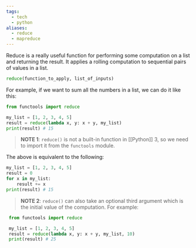 ```yaml
---
tags:
  - tech
  - python
aliases:
  - reduce
  - mapreduce
---
```

Reduce is a really useful function for performing some computation on a list and returning the result.
It applies a rolling computation to sequential pairs of values in a list.

```python
reduce(function_to_apply, list_of_inputs)
```

For example, if we want to sum all the numbers in a list, we can do it like this:
```python
from functools import reduce

my_list = [1, 2, 3, 4, 5]
result = reduce(lambda x, y: x + y, my_list)
print(result) # 15
```

> **NOTE 1**: `reduce()` is not a built-in function in [[Python]] 3, so we need to import it from the `functools` module.

The above is equivalent to the following:
```python
my_list = [1, 2, 3, 4, 5]
result = 0
for x in my_list:
    result += x
print(result) # 15
```

> **NOTE 2**: `reduce()` can also take an optional third argument which is the initial value of the computation. For example:
```python
 from functools import reduce

 my_list = [1, 2, 3, 4, 5]
 result = reduce(lambda x, y: x + y, my_list, 10)
 print(result) # 25
 ```
 